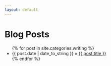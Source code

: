 ```yaml
---
layout: default
---
```


<body>
  <h1>Blog Posts</h1>
  <ul class="posts">
    {% for post in site.categories.writing %}
      <li><span>{{ post.date | date_to_string }}</span> &raquo; <a href="{{ post.url }}">{{ post.title }}</a></li>
    {% endfor %}
  </ul>
</body>